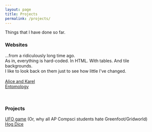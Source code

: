 ```yaml
---
layout: page
title: Projects
permalink: /projects/
---
```


Things that I have done so far.

### Websites 
...from a ridiculously long time ago. <br>
As in, everything is hard-coded. In HTML. With tables. And tile backgrounds. <br>
I like to look back on them just to see how little I've changed. <br>
<br>
<a href = "http://thoughtpool.org/users/963290/Compsci/index.html">Alice and Karel</a> <br>
<a href = "http://thoughtpool.org/users/963290/Bug%20Project/index.html">Entomology</a> <br>

<br>

### Projects
<a href = "http://www.greenfoot.org/scenarios/10301">UFO game</a> (Or, why all AP Compsci students hate Greenfoot/Gridworld) <br>
<a href = "http://vyanphan.github.io/projects/protect/HogDice.htm">Hog Dice</a> <br>

